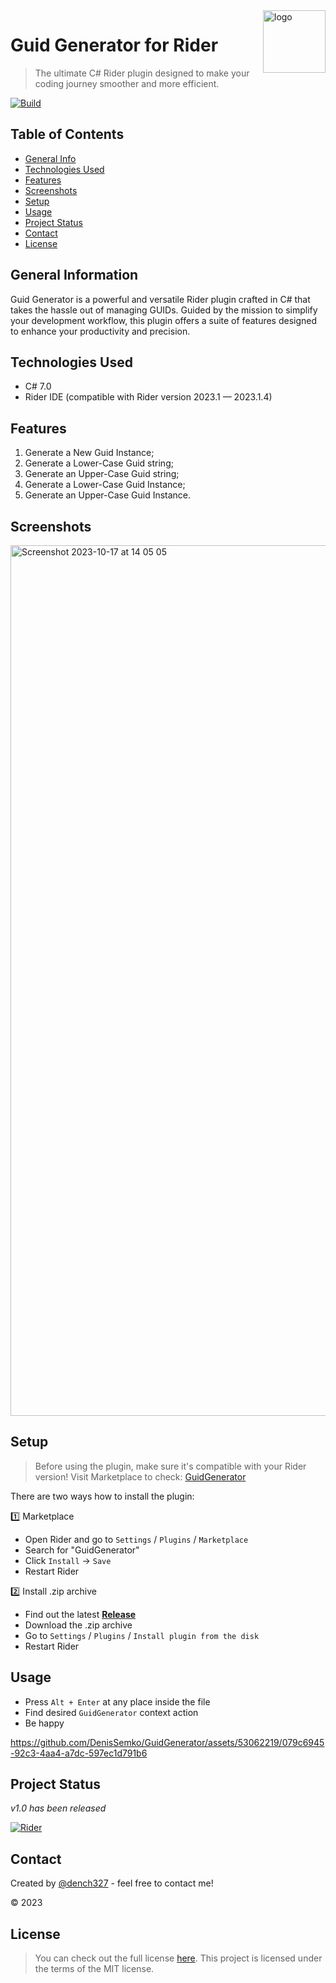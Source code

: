 <img src="https://github.com/DenisSemko/GuidGenerator/assets/53062219/fe1e3868-af27-44eb-aa92-3c8db3166f38" alt="logo" title="logo" align="right" height="100" />

# Guid Generator for Rider
> The ultimate C# Rider plugin designed to make your coding journey smoother and more efficient.

[![Build](https://github.com/DenisSemko/GuidGenerator/actions/workflows/build.yml/badge.svg)](https://github.com/DenisSemko/GuidGenerator/actions/workflows/build.yml)

## Table of Contents
* [General Info](#general-information)
* [Technologies Used](#technologies-used)
* [Features](#features)
* [Screenshots](#screenshots)
* [Setup](#setup)
* [Usage](#usage)
* [Project Status](#project-status)
* [Contact](#contact)
* [License](#license)

## General Information
Guid Generator is a powerful and versatile Rider plugin crafted in C# that takes the hassle out of managing GUIDs. Guided by the mission to simplify your development workflow, this plugin offers a suite of features designed to enhance your productivity and precision.

## Technologies Used
- C# 7.0
- Rider IDE (compatible with Rider version 2023.1 — 2023.1.4)

## Features
1. Generate a New Guid Instance;
2. Generate a Lower-Case Guid string;
3. Generate an Upper-Case Guid string;
4. Generate a Lower-Case Guid Instance;
5. Generate an Upper-Case Guid Instance.

## Screenshots

<img width="1393" alt="Screenshot 2023-10-17 at 14 05 05" src="https://github.com/DenisSemko/GuidGenerator/assets/53062219/c9a4dbc2-cbe9-4c91-b246-77d437e2074a">

## Setup
> Before using the plugin, make sure it's compatible with your Rider version! Visit Marketplace to check: [GuidGenerator](https://plugins.jetbrains.com/plugin/22951-guidgenerator)

There are two ways how to install the plugin:

  1️⃣ Marketplace
  - Open Rider and go to `Settings` / `Plugins` / `Marketplace`
  - Search for "GuidGenerator"
  - Click `Install` -> `Save`
  - Restart Rider

  2️⃣ Install .zip archive
  - Find out the latest [**Release**](https://github.com/DenisSemko/GuidGenerator/releases)
  - Download the .zip archive
  - Go to `Settings` / `Plugins` / `Install plugin from the disk`
  - Restart Rider

## Usage
  - Press `Alt + Enter` at any place inside the file
  - Find desired `GuidGenerator` context action
  - Be happy
    
https://github.com/DenisSemko/GuidGenerator/assets/53062219/079c6945-92c3-4aa4-a7dc-597ec1d791b6

## Project Status
_v1.0 has been released_

[![Rider](https://img.shields.io/jetbrains/plugin/v/RIDER_PLUGIN_ID.svg?label=Rider&colorB=0A7BBB&style=for-the-badge&logo=rider)](https://plugins.jetbrains.com/plugin/me.dench327.plugins.guidgenerator)

## Contact
Created by [@dench327](https://linkedin.com/in/https://www.linkedin.com/in/denis-semko-551b91191) - feel free to contact me!

© 2023

## License
> You can check out the full license [here](https://github.com/DenisSemko/GuidGenerator/blob/main/LICENSE).
This project is licensed under the terms of the MIT license.

